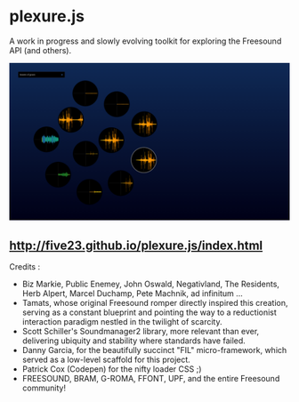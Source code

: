 plexure.js
==========

A work in progress and slowly evolving toolkit for exploring the Freesound API (and others).

![screenshot.png](/screenshot.png "screenshot")

http://five23.github.io/plexure.js/index.html
---------------------------------------------


Credits :

- Biz Markie, Public Enemey, John Oswald, Negativland, The Residents, Herb Alpert, Marcel Duchamp, Pete Machnik, ad infinitum ...
- Tamats, whose original Freesound romper directly inspired this creation, serving as a constant blueprint and pointing the way to a reductionist interaction paradigm nestled in the twilight of scarcity.
- Scott Schiller's Soundmanager2 library, more relevant than ever, delivering ubiquity and stability where standards have failed.
- Danny Garcia, for the beautifully succinct "FIL" micro-framework, which served as a low-level scaffold for this project.
- Patrick Cox (Codepen) for the nifty loader CSS ;)
- FREESOUND, BRAM, G-ROMA, FFONT, UPF, and the entire Freesound community!
